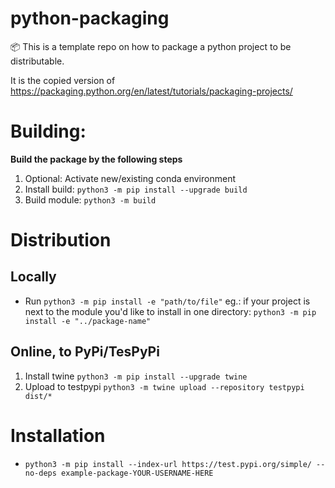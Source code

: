 # python-packaging
📦 This is a template repo on how to package a python project to be distributable.

It is the copied version of https://packaging.python.org/en/latest/tutorials/packaging-projects/


# Building:

**Build the package by the following steps**
1. Optional: Activate new/existing conda environment
2. Install build: ``python3 -m pip install --upgrade build``
3. Build module: ``python3 -m build``

# Distribution

## Locally
- Run ``python3 -m pip install -e "path/to/file"`` 
    eg.: if your project is next to the module you'd like to install in one directory: ``python3 -m pip install -e "../package-name"``

## Online, to PyPi/TesPyPi
1. Install twine ``python3 -m pip install --upgrade twine``
2. Upload to testpypi ``python3 -m twine upload --repository testpypi dist/*``

# Installation
- ``python3 -m pip install --index-url https://test.pypi.org/simple/ --no-deps example-package-YOUR-USERNAME-HERE``